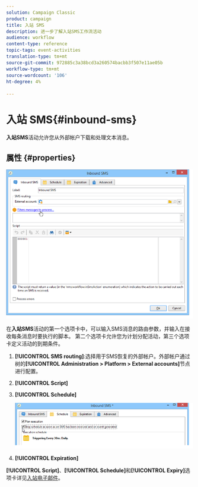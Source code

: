 ```yaml
---
solution: Campaign Classic
product: campaign
title: 入站 SMS
description: 进一步了解入站SMS工作流活动
audience: workflow
content-type: reference
topic-tags: event-activities
translation-type: tm+mt
source-git-commit: 972885c3a38bcd3a260574bacbb3f507e11ae05b
workflow-type: tm+mt
source-wordcount: '106'
ht-degree: 4%

---
```



# 入站 SMS{#inbound-sms}

**入站SMS**&#x200B;活动允许您从外部帐户下载和处理文本消息。

## 属性 {#properties}

![](assets/sms_rec_edit.png)

在&#x200B;**入站SMS**&#x200B;活动的第一个选项卡中，可以输入SMS消息的路由参数，并输入在接收每条消息时要执行的脚本。 第二个选项卡允许您为计划分配活动，第三个选项卡定义活动的到期条件。

1. **[!UICONTROL SMS routing]**:选择用于SMS恢复的外部帐户。外部帐户通过树的&#x200B;**[!UICONTROL Administration > Platform > External accounts]**&#x200B;节点进行配置。
1. **[!UICONTROL Script]**
1. **[!UICONTROL Schedule]**

   ![](assets/sms_rec_edit_2.png)

1. **[!UICONTROL Expiration]**

**[!UICONTROL Script]**、**[!UICONTROL Schedule]**&#x200B;和&#x200B;**[!UICONTROL Expiry]**&#x200B;选项卡详见[入站电子邮件](../../workflow/using/inbound-emails.md)。
